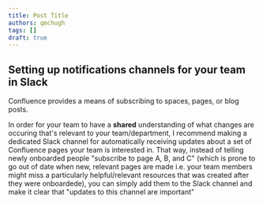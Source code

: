 ```yaml
---
title: Post Title
authors: qmchugh
tags: []
draft: true
---
```


## Setting up notifications channels for your team in Slack
Confluence provides a means of subscribing to spaces, pages, or blog posts.

In order for your team to have a **shared** understanding of what changes are occuring that's relevant to your team/department, I recommend making a dedicated Slack channel for automatically receiving updates about a set of Confluence pages your team is interested in. That way, instead of telling newly onboarded people "subscribe to page A, B, and C" (which is prone to go out of date when new, relevant pages are made i.e. your team members might miss a particularly helpful/relevant resources that was created after they were onboardede), you can simply add them to the Slack channel and make it clear that "updates to this channel are important"